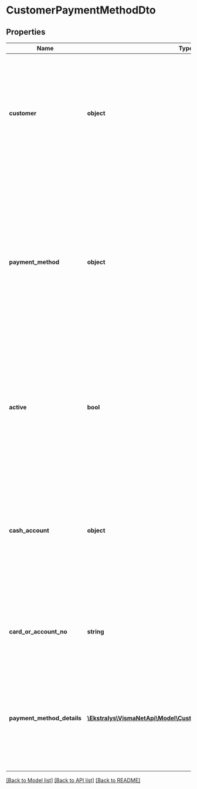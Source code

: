 # CustomerPaymentMethodDto

## Properties
Name | Type | Description | Notes
------------ | ------------- | ------------- | -------------
**customer** | **object** | Mandatory field: The top part &amp;gt; Customer* &amp;gt; The customer whose payment method you want to view or add; select a customer from the list of customers defined in the system. | [optional] 
**payment_method** | **object** | Mandatory field: The top part &amp;gt; Payment method* &amp;gt; The payment method used as a template for a customer payment method you are currently viewing; select a payment method to use its settings for creating a new customer payment method. | [optional] 
**active** | **bool** | The top part &amp;gt; Active &amp;gt; A check box that indicates (if selected) that the selected customer payment method is active (that is, available for recording payments). | [optional] 
**cash_account** | **object** | The top part &amp;gt; Cash account &amp;gt; The cash account to accrue customer payments made by this payment method, if it differs from the default cash account specified for the payment method selected. | [optional] 
**card_or_account_no** | **string** | The top part &amp;gt; Card/account no. &amp;gt; The identifier for the customer&#39;s payment method. | [optional] 
**payment_method_details** | [**\Ekstralys\VismaNetApi\Model\CustomerPaymentMethodDetailDto[]**](CustomerPaymentMethodDetailDto.md) | Payment method details tab &amp;gt; The specific elements on this tab depend on the selected payment method, which is defined in the window. | [optional] 

[[Back to Model list]](../README.md#documentation-for-models) [[Back to API list]](../README.md#documentation-for-api-endpoints) [[Back to README]](../README.md)


